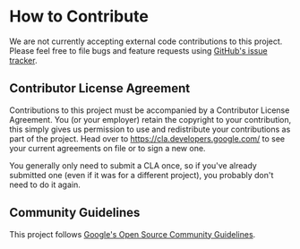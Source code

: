 # How to Contribute

We are not currently accepting external code contributions to this project.
Please feel free to file bugs and feature requests using
[GitHub's issue tracker](https://github.com/google/zetasql/issues/new).

## Contributor License Agreement

Contributions to this project must be accompanied by a Contributor License
Agreement. You (or your employer) retain the copyright to your contribution,
this simply gives us permission to use and redistribute your contributions as
part of the project. Head over to <https://cla.developers.google.com/> to see
your current agreements on file or to sign a new one.

You generally only need to submit a CLA once, so if you've already submitted
one (even if it was for a different project), you probably don't need to do it
again.

## Community Guidelines

This project follows
[Google's Open Source Community Guidelines](https://opensource.google.com/conduct/).
